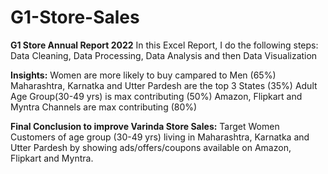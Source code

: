 # G1-Store-Sales
**G1 Store Annual Report 2022**
In this Excel Report, I do the following steps: Data Cleaning, Data Processing, Data Analysis and then Data Visualization

**Insights:** Women are more likely to buy campared to Men (65%) Maharashtra, Karnatka and Utter Pardesh are the top 3 States (35%) Adult Age Group(30-49 yrs) is max contributing (50%) Amazon, Flipkart and Myntra Channels are max contributing (80%)

**Final Conclusion to improve Varinda Store Sales:** Target Women Customers of age group (30-49 yrs) living in Maharashtra, Karnatka and Utter Pardesh by showing ads/offers/coupons available on Amazon, Flipkart and Myntra.
